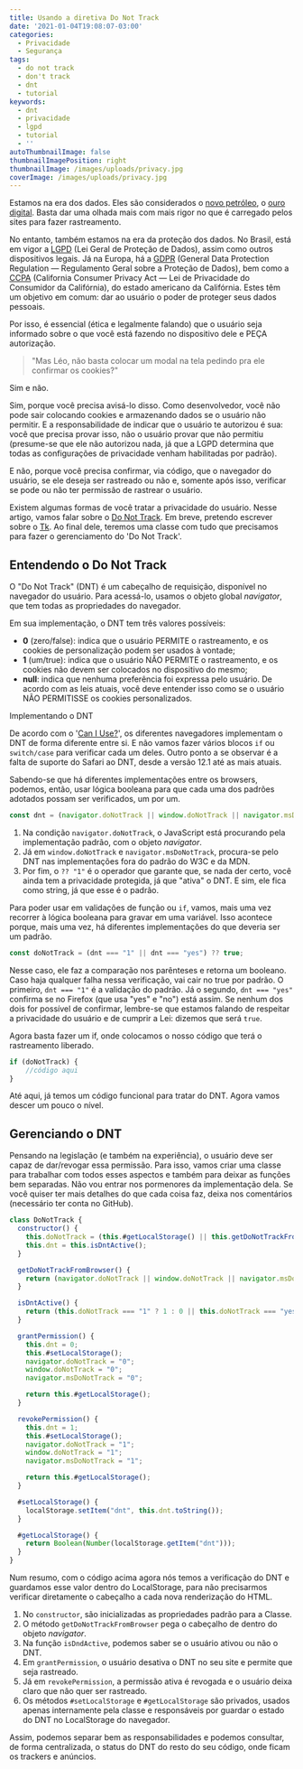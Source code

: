 ```yaml
---
title: Usando a diretiva Do Not Track
date: '2021-01-04T19:08:07-03:00'
categories:
  - Privacidade
  - Segurança
tags:
  - do not track
  - don't track
  - dnt
  - tutorial
keywords:
  - dnt
  - privacidade
  - lgpd
  - tutorial
  - ''
autoThumbnailImage: false
thumbnailImagePosition: right
thumbnailImage: /images/uploads/privacy.jpg
coverImage: /images/uploads/privacy.jpg
---
```

Estamos na era dos dados. Eles são considerados o [novo petróleo](https://cio.com.br/tendencias/se-os-dados-sao-o-novo-petroleo-o-que-voce-esta-fazendo-com-sua-fonte-de-riqueza), o [ouro digital](https://tiinside.com.br/17/07/2019/o-ouro-da-era-digital-os-dados/). Basta dar uma olhada mais com mais rigor no que é carregado pelos sites para fazer rastreamento.

No entanto, também estamos na era da proteção dos dados. No Brasil, está em vigor a [LGPD](https://www.lgpdbrasil.com.br/) (Lei Geral de Proteção de Dados), assim como outros dispositivos legais. Já na Europa, há a [GDPR](https://gdpr-info.eu/) (General Data Protection Regulation — Regulamento Geral sobre a Proteção de Dados), bem como a [CCPA](https://oag.ca.gov/privacy/ccpa) (California Consumer Privacy Act — Lei de Privacidade do Consumidor da Califórnia), do estado americano da Califórnia. Estes têm um objetivo em comum: dar ao usuário o poder de proteger seus dados pessoais.

Por isso, é essencial (ética e legalmente falando) que o usuário seja informado sobre o que você está fazendo no dispositivo dele e PEÇA autorização.

> "Mas Léo, não basta colocar um modal na tela pedindo pra ele confirmar os cookies?"

Sim e não.

Sim, porque você precisa avisá-lo disso. Como desenvolvedor, você não pode sair colocando cookies e armazenando dados se o usuário não permitir. E a responsabilidade de indicar que o usuário te autorizou é sua: você que precisa provar isso, não o usuário provar que não permitiu (presume-se que ele não autorizou nada, já que a LGPD determina que todas as configurações de privacidade venham habilitadas por padrão).

E não, porque você precisa confirmar, via código, que o navegador do usuário, se ele deseja ser rastreado ou não e, somente após isso, verificar se pode ou não ter permissão de rastrear o usuário.

Existem algumas formas de você tratar a privacidade do usuário. Nesse artigo, vamos falar sobre o [Do Not Track](https://developer.mozilla.org/en-US/docs/Web/HTTP/Headers/DNT). Em breve, pretendo escrever sobre o [Tk](https://developer.mozilla.org/en-US/docs/Web/HTTP/Headers/Tk). Ao final dele, teremos uma classe com tudo que precisamos para fazer o gerenciamento do 'Do Not Track'.

## Entendendo o Do Not Track

O "Do Not Track" (DNT) é um cabeçalho de requisição, disponível no navegador do usuário. Para acessá-lo, usamos o objeto global _navigator_, que tem todas as propriedades do navegador.

Em sua implementação, o DNT tem três valores possíveis:

* **0** (zero/false): indica que o usuário PERMITE o rastreamento, e os cookies de personalização podem ser usados à vontade;
* **1** (um/true): indica que o usuário NÃO PERMITE o rastreamento, e os cookies não devem ser colocados no dispositivo do mesmo;
* **null**: indica que nenhuma preferência foi expressa pelo usuário. De acordo com as leis atuais, você deve entender isso como se o usuário NÃO PERMITISSE os cookies personalizados.

Implementando o DNT

De acordo com o '[Can I Use?](https://caniuse.com/?search=do%20not%20tr)', os diferentes navegadores implementam o DNT de forma diferente entre si. E não vamos fazer vários blocos `if` ou `switch/case` para verificar cada um deles. Outro ponto a se observar é a falta de suporte do Safari ao DNT, desde a versão 12.1 até as mais atuais.

Sabendo-se que há diferentes implementações entre os browsers, podemos, então, usar lógica booleana para que cada uma dos padrões adotados possam ser verificados, um por um.

```javascript
const dnt = (navigator.doNotTrack || window.doNotTrack || navigator.msDoNotTrack) ?? "1";
```

1. Na condição `navigator.doNotTrack`, o JavaScript está procurando pela implementação padrão, com o objeto _navigator_.
2. Já em `window.doNotTrack` e `navigator.msDoNotTrack`, procura-se pelo DNT nas implementações fora do padrão do W3C e da MDN.
3. Por fim, o `?? "1"` é o operador que garante que, se nada der certo, você ainda tem a privacidade protegida, já que "ativa" o DNT. E sim, ele fica como string, já que esse é o padrão.

Para poder usar em validações de função ou `if`, vamos, mais uma vez recorrer à lógica booleana para gravar em uma variável. Isso acontece porque, mais uma vez, há diferentes implementações do que deveria ser um padrão.

```javascript
const doNotTrack = (dnt === "1" || dnt === "yes") ?? true;
```

Nesse caso, ele faz a comparação nos parênteses e retorna um booleano. Caso haja qualquer falha nessa verificação, vai cair no true por padrão. O primeiro, `dnt === "1"` é a validação do padrão. Já o segundo, `dnt === "yes"` confirma se no Firefox (que usa "yes" e "no") está assim. Se nenhum dos dois for possível de confirmar, lembre-se que estamos falando de respeitar a privacidade do usuário e de cumprir a Lei: dizemos que será `true`.

Agora basta fazer um if, onde colocamos o nosso código que terá o rastreamento liberado.

```javascript
if (doNotTrack) {
    //código aqui
}
```

Até aqui, já temos um código funcional para tratar do DNT. Agora vamos descer um pouco o nível.

## Gerenciando o DNT

Pensando na legislação (e também na experiência), o usuário deve ser capaz de dar/revogar essa permissão. Para isso, vamos criar uma classe para trabalhar com todos esses aspectos e também para deixar as funções bem separadas. Não vou entrar nos pormenores da implementação dela. Se você quiser ter mais detalhes do que cada coisa faz, deixa nos comentários (necessário ter conta no GitHub).

```javascript
class DoNotTrack {
  constructor() {
    this.doNotTrack = (this.#getLocalStorage() || this.getDoNotTrackFromBrowser());
    this.dnt = this.isDntActive();
  }

  getDoNotTrackFromBrowser() {
    return (navigator.doNotTrack || window.doNotTrack || navigator.msDoNotTrack) ?? "1";
  }

  isDntActive() {
    return (this.doNotTrack === "1" ? 1 : 0 || this.doNotTrack === "yes" ? 1 : 0) ?? 1;
  }

  grantPermission() {
    this.dnt = 0;
    this.#setLocalStorage();
    navigator.doNotTrack = "0";
    window.doNotTrack = "0";
    navigator.msDoNotTrack = "0";

    return this.#getLocalStorage();
  }

  revokePermission() {
    this.dnt = 1;
    this.#setLocalStorage();
    navigator.doNotTrack = "1";
    window.doNotTrack = "1";
    navigator.msDoNotTrack = "1";

    return this.#getLocalStorage();
  }

  #setLocalStorage() {
    localStorage.setItem("dnt", this.dnt.toString());
  }

  #getLocalStorage() {
    return Boolean(Number(localStorage.getItem("dnt")));
  }
}
```

Num resumo, com o código acima agora nós temos a verificação do DNT e guardamos esse valor dentro do LocalStorage, para não precisarmos verificar diretamente o cabeçalho a cada nova renderização do HTML.

1. No `constructor`, são inicializadas as propriedades padrão para a Classe.
2. O método `getDoNotTrackFromBrowser` pega o cabeçalho de dentro do objeto _navigator_.
3. Na função `isDndActive`, podemos saber se o usuário ativou ou não o DNT.
4. Em `grantPermission`, o usuário desativa o DNT no seu site e permite que seja rastreado.
5. Já em `revokePermission`, a permissão ativa é revogada e o usuário deixa claro que não quer ser rastreado.
6. Os métodos `#setLocalStorage` e `#getLocalStorage` são privados, usados apenas internamente pela classe e responsáveis por guardar o estado do DNT no LocalStorage do navegador.

Assim, podemos separar bem as responsabilidades e podemos consultar, de forma centralizada, o status do DNT do resto do seu código, onde ficam os trackers e anúncios.
